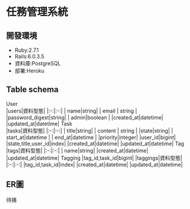 # 任務管理系統


## 開發環境

* Ruby:2.7.1
* Rails:6.0.3.5
* 資料庫:PostgreSQL
* 部署:Heroku

## Table schema
User                 
|users|資料型態|
|:-:|:-:|
| name|string|
|  email | string  |
|password_digest|string|
|   admin|boolean   |
|created_at|datetime|
|updated_at|datetime|
Task                 
|tasks|資料型態|
|:-:|:-:|
| title|string|
|  content | string  |
|state|string|
|   start_at|datetime   |
|   end_at|datetime   |
|priority|integer|
|user_id|bigint|
|state,title,user_id|index|
|created_at|datetime|
|updated_at|datetime|
Tag
|tags|資料型態|
|:-:|:-:|
| name|string|
|created_at|datetime|
|updated_at|datetime|
Tagging
|tag_id,task_id|bigint|
|taggings|資料型態|
|:-:|:-:|
|tag_id,task_id|index|
|created_at|datetime|
|updated_at|datetime|
## ER圖
待捕
